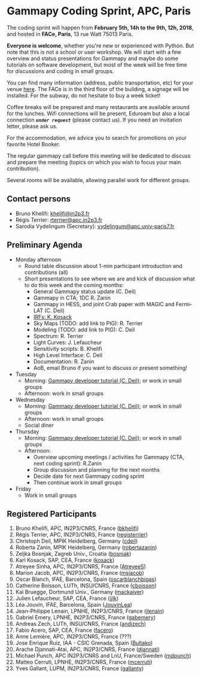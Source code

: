 # Gammapy Coding Sprint, APC, Paris

The coding sprint will happen from **February 5th, 14h to the 9th, 12h, 2018**, and hosted in **FACe, Paris**, 13 rue Watt 75013 Paris.

**Everyone is welcome**, whether you're new or experienced with Python. But note that this is not a school or user workshop. We will start with a few overview and status presentations for Gammapy and maybe do some tutorials on software development, but most of the week will be free time for discussions and coding in small groups.

You can find many information (address, public transportation, etc) for your venue [here](http://www.apc.univ-paris7.fr/FACe/en/directions). The FACe is in the third floor of the building, a signage will be installed. For the subway, do not hesitate to buy a week ticket!

Coffee breaks will be prepared and many restaurants are available around for the lunches. Wifi connections will be present, Eduroam but also a local connection _**`under request`**_ (please contact us). If you need an invitation letter, please ask us.

For the accommodation, we advice you to search for promotions on your favorite Hotel Booker.

The regular gammapy call before this meeting will be dedicated to discuss and prepare the meeting (topics on which you wish to focus your main contribution).

Several rooms will be available, allowing parallel work for different groups.

## Contact persons

* Bruno Khelifi: [khelifi@in2p3.fr](mailto:khelifi@in2p3.fr)
* Régis Terrier: [rterrier@apc.in2p3.fr](mailto:rterrier@apc.in2p3.fr)
* Sarodia Vydelingum (Secretary): [vydelingum@apc.univ-paris7.fr](mailto:vydelingum@apc.univ-paris7.fr)

## Preliminary Agenda
* Monday afternoon
  * Round table discussion about 1-min participant introduction and contributions (all)
  * Short presentations to see where we are and kick of discussion what to do this week and the coming months:
    * General Gammapy status update (C. Deil)
    * Gammapy in CTA; 1DC R. Zanin
    * Gammapy in HESS, and joint Crab paper with MAGIC and Fermi-LAT (C. Deil)
    * [IRFs: K. Kosack](./kosack_IRFs.pdf)
    * Sky Maps (TODO: add link to PIG): R. Terrier
    * Modeling (TODO: add link to PIG): C. Deil
    * Spectrum: R. Terrier
    * Light Curves: J. Lefaucheur
    * Sensitivity scripts: B. Khelifi
    * High Level Interface: C. Deil
    * Documentation: R. Zanin
    * AoB, email Bruno if you want to discuss or present something!
* Tuesday
  * Morning: [Gammapy developer tutorial (C. Deil)](https://github.com/gammapy/gammapy-dev-tutorial); or work in small groups
  * Afternoon: work in small groups
* Wednesday
  * Morning: [Gammapy developer tutorial (C. Deil)](https://github.com/gammapy/gammapy-dev-tutorial); or work in small groups
  * Afternoon: work in small groups
  * Social diner
* Thursday 
  * Morning: [Gammapy developer tutorial (C. Deil)](https://github.com/gammapy/gammapy-dev-tutorial); or work in small groups
  * Afternoon:
    * Overview upcoming meetings / activities for Gammapy (CTA, next coding sprint): R.Zanin
    * Group discussion and planning for the next months
    * Decide date for next Gammapy coding sprint
    * Then continue work in small groups
* Friday
  * Work in small groups
  
## Registered Participants

1. Bruno Khelifi, APC, IN2P3/CNRS, France ([bkhelifi](https://github.com/bkhelifi))
1. Régis Terrier, APC, IN2P3/CNRS, France ([registerrier](https://github.com/registerrier))
1. Christoph Deil, MPIK Heidelberg, Germany ([cdeil](https://github.com/cdeil))
1. Roberta Zanin, MPIK Heidelberg, Germany ([robertazanin](https://github.com/robertazanin))
1. Zeljka Bosnjak, Zagreb Univ., Croatia ([bosnjak](https://github.com/bosnjak))
1. Karl Kosack, SAP, CEA, France ([kosack](https://github.com/kosack))
1. Atreyee Sinha, APC, IN2P3/CNRS, France ([AtreyeeS](https://github.com/AtreyeeS))
1. Marion Jacob, APC, IN2P3/CNRS, France ([msjacob](https://github.com/msjacob))
1. Oscar Blanch, IFAE, Barcelona, Spain ([oscarblanchbigas](https://github.com/oscarblanchbigas))
1. Catherine Boisson, LUTh, INSU/CNRS, France ([cboisson](https://github.com/cboisson))
1. Kai Bruegge, Dortmund Univ., Germany ([mackaiver](https://github.com/mackaiver))
1. Julien Lefaucheur, SAP, CEA, France ([jjlk](https://github.com/jjlk))
1. Léa Jouvin, IFAE, Barcelona, Spain ([JouvinLea](https://github.com/JouvinLea))
1. Jean-Philippe Lenain, LPNHE, IN2P3/CNRS, France ([jlenain](https://github.com/jlenain))
1. Gabriel Emery, LPNHE, IN2P3/CNRS, France ([gabemery](https://github.com/gabemery))
1. Andreas Zech, LUTh, INSU/CNRS, France ([andizech](https://github.com/andizech))
1. Fabio Acero, SAP, CEA, France ([facero](https://github.com/facero))
1. Anne Lemière, APC, IN2P3/CNRS, France (???)
1. Jose Enrique Ruiz, IAA - CSIC Grenada, Spain ([Bultako](https://github.com/Bultako))
1. Arache Djannati-Atai, APC, IN2P3/CNRS, France ([djannati](https://github.com/djannati))
1. Michael Punch, APC IN2P3/CNRS and LnU, France/Sweden ([mdpunch](https://github.com/mdpunch))
1. Matteo Cerruti, LPNHE, IN2P3/CNRS, France ([mcerruti](https://github.com/mcerruti))
1. Yves Gallant, LUPM, IN2P3/CNRS, France ([gallanty](https://github.com/gallanty))
